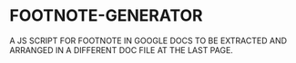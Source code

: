 # FOOTNOTE-GENERATOR
A JS SCRIPT FOR FOOTNOTE IN GOOGLE DOCS TO BE EXTRACTED AND ARRANGED IN A DIFFERENT DOC FILE AT THE LAST PAGE.
